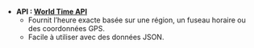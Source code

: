 - **API : [World Time API](http://worldtimeapi.org/)**
    - Fournit l’heure exacte basée sur une région, un fuseau horaire ou des coordonnées GPS.
    - Facile à utiliser avec des données JSON.